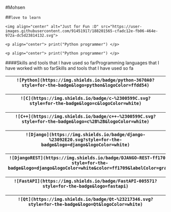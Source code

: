 #Mohsen

##`love to learn`

`<img align="center" alt="Just for Fun :D" src="https://user-images.githubusercontent.com/91451917/188201565-cfadc12e-fb06-464e-972a-dc5d23814132.svg">`

`<p align="center"> print("Python programmer") </p>`

`<p align="center"> print("Python programmer") </p>`


####Skills and tools that I have used so farProgramming languages that I have worked with so farSkills and tools that I have used so fa


| `![Python](https://img.shields.io/badge/python-3670A0?style=for-the-badge&logo=python&logoColor=ffdd54)` |
| ---------------------------------------------------------------------------------------------------------- |

| `![C](https://img.shields.io/badge/c-%2300599C.svg?style=for-the-badge&logo=c&logoColor=white)` |
| ------------------------------------------------------------------------------------------------- |

| `![C++](https://img.shields.io/badge/c++-%2300599C.svg?style=for-the-badge&logo=c%2B%2B&logoColor=white)` |
| ----------------------------------------------------------------------------------------------------------- |


| `![Django](https://img.shields.io/badge/django-%23092E20.svg?style=for-the-badge&logo=django&logoColor=white)` |
| ---------------------------------------------------------------------------------------------------------------- |

| `![DjangoREST](https://img.shields.io/badge/DJANGO-REST-ff1709?style=for-the-badge&logo=django&logoColor=white&color=ff1709&labelColor=gray)` |
| ----------------------------------------------------------------------------------------------------------------------------------------------- |

| `![FastAPI](https://img.shields.io/badge/FastAPI-005571?style=for-the-badge&logo=fastapi)` |
| -------------------------------------------------------------------------------------------- |

| `![Qt](https://img.shields.io/badge/Qt-%23217346.svg?style=for-the-badge&logo=Qt&logoColor=white)` |
| ---------------------------------------------------------------------------------------------------- |
